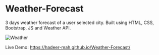 # Weather-Forecast

3 days weather forecast of a user selected city. Built using HTML, CSS, Bootstrap, JS and Weather API.

![Weather](https://user-images.githubusercontent.com/97056531/210442544-a7b2732e-3da2-4bdd-babc-0783b1dde72f.PNG)


Live Demo: https://hadeer-mah.github.io/Weather-Forecast/
